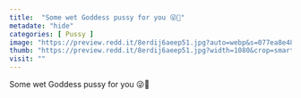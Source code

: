 ```yaml
---
title:  "Some wet Goddess pussy for you 😜🌟"
metadate: "hide"
categories: [ Pussy ]
image: "https://preview.redd.it/8erdij6aeep51.jpg?auto=webp&s=077ea8e480cc8a79bca27c751c47d5996c55d765"
thumb: "https://preview.redd.it/8erdij6aeep51.jpg?width=1080&crop=smart&auto=webp&s=825e03a018d4422c9c5ab1ca380fd8e6364af754"
visit: ""
---
```

Some wet Goddess pussy for you 😜🌟
